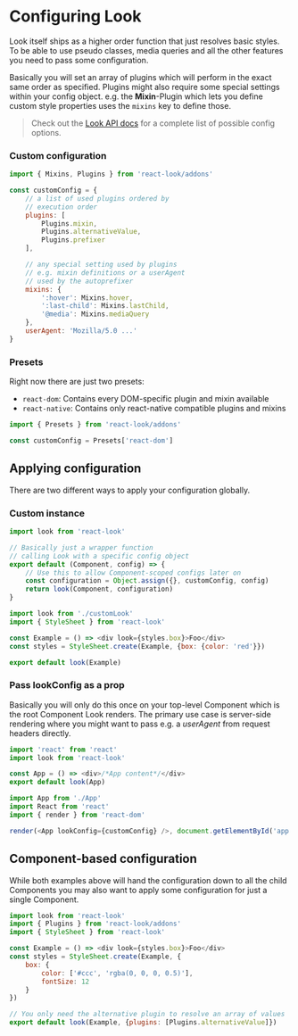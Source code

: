 # Configuring Look
Look itself ships as a higher order function that just resolves basic styles. To be able to use pseudo classes, media queries and all the other features you need to pass some configuration.

Basically you will set an array of plugins which will perform in the exact same order as specified.
Plugins might also require some special settings within your config object.
e.g. the **Mixin**-Plugin which lets you define custom style properties uses the `mixins` key to define those.
> Check out the [Look API docs](../api/Look.md) for a complete list of possible config options.

### Custom configuration
```javascript
import { Mixins, Plugins } from 'react-look/addons'

const customConfig = {
	// a list of used plugins ordered by
	// execution order
	plugins: [
		Plugins.mixin,
		Plugins.alternativeValue,
		Plugins.prefixer
	],

	// any special setting used by plugins
	// e.g. mixin definitions or a userAgent
	// used by the autoprefixer
	mixins: {
		':hover': Mixins.hover,
		':last-child': Mixins.lastChild,
		'@media': Mixins.mediaQuery
	},
	userAgent: 'Mozilla/5.0 ...'
}
```

### Presets
Right now there are just two presets:
* `react-dom`: Contains every DOM-specific plugin and mixin available
* `react-native`: Contains only react-native compatible plugins and mixins

```javascript
import { Presets } from 'react-look/addons'

const customConfig = Presets['react-dom']
```

## Applying configuration
There are two different ways to apply your configuration globally.

### Custom instance
```javascript
import look from 'react-look'

// Basically just a wrapper function
// calling Look with a specific config object
export default (Component, config) => {
	// Use this to allow Component-scoped configs later on
	const configuration = Object.assign({}, customConfig, config)
	return look(Component, configuration)
}
```
```javascript
import look from './customLook'
import { StyleSheet } from 'react-look'

const Example = () => <div look={styles.box}>Foo</div>
const styles = StyleSheet.create(Example, {box: {color: 'red'}})

export default look(Example)
```

### Pass lookConfig as a prop
Basically you will only do this once on your top-level Component which is the root Component Look renders. The primary use case is server-side rendering where you might want to pass e.g. a *userAgent* from request headers directly.
```javascript
import 'react' from 'react'
import look from 'react-look'

const App = () => <div>/*App content*/</div>
export default look(App)
```
```javascript
import App from './App'
import React from 'react'
import { render } from 'react-dom'

render(<App lookConfig={customConfig} />, document.getElementById('app'))
```

## Component-based configuration
While both examples above will hand the configuration down to all the child Components you may also want to apply some configuration for just a single Component.
```javascript
import look from 'react-look'
import { Plugins } from 'react-look/addons'
import { StyleSheet } from 'react-look'

const Example = () => <div look={styles.box}>Foo</div>
const styles = StyleSheet.create(Example, {
	box: {
		color: ['#ccc', 'rgba(0, 0, 0, 0.5)'],
		fontSize: 12
	}
})

// You only need the alternative plugin to resolve an array of values
export default look(Example, {plugins: [Plugins.alternativeValue]})
```
